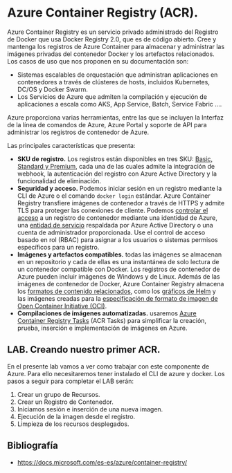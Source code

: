 # Azure Container Registry (ACR).

Azure Container Registry es un servicio privado administrado del Registro de Docker que usa Docker Registry 2.0, que es de código abierto. Cree y mantenga los registros de Azure Container para almacenar y administrar las imágenes privadas del contenedor Docker y los artefactos relacionados. Los casos de uso que nos proponen en su documentación son:

- Sistemas escalables de orquestación que administran aplicaciones en contenedores a través de clústeres de hosts, incluidos Kubernetes, DC/OS y Docker Swarm.
- Los Servicios de Azure que admiten la compilación y ejecución de aplicaciones a escala como AKS, App Service, Batch, Service Fabric ....

Azure proporciona varias herramientas, entre las que se incluyen la Interfaz de la línea de comandos de Azure, Azure Portal y soporte de API para administrar los registros de contenedor de Azure.

Las principales características que presenta:

- **SKU de registro.**  Los registros están disponibles en tres SKU: [Basic, Standard y Premium](https://docs.microsoft.com/es-es/azure/container-registry/container-registry-skus), cada una de las cuales admite la integración de webhook, la autenticación del registro con Azure Active Directory y la funcionalidad de eliminación.
- **Seguridad y acceso.** Podemos iniciar sesión en un registro mediante la CLI de Azure o el comando `docker login` estándar. Azure Container Registry transfiere imágenes de contenedor a través de HTTPS y admite TLS para proteger las conexiones de cliente. Podemos [controlar el acceso](https://docs.microsoft.com/es-es/azure/container-registry/container-registry-authentication) a un registro de contenedor mediante una identidad de Azure, una [entidad de servicio](https://docs.microsoft.com/es-es/azure/active-directory/develop/app-objects-and-service-principals) respaldada por Azure Active Directory o una cuenta de administrador proporcionada. Use el control de acceso basado en rol (RBAC) para asignar a los usuarios o sistemas permisos específicos para un registro.
- **Imágenes y artefactos compatibles.** todas las imágenes se almacenan en un repositorio y cada de ellas es una instantánea de solo lectura de un contenedor compatible con Docker. Los registros de contenedor de Azure pueden incluir imágenes de Windows y de Linux. Además de las imágenes de contenedor de Docker, Azure Container Registry almacena los [formatos de contenido relacionados](https://docs.microsoft.com/es-es/azure/container-registry/container-registry-image-formats), como los [gráficos de Helm](https://docs.microsoft.com/es-es/azure/container-registry/container-registry-helm-repos) y las imágenes creadas para la [especificación de formato de imagen de Open Container Initiative (OCI)](https://github.com/opencontainers/image-spec/blob/master/spec.md).
- **Compilaciones de imágenes automatizadas.** usaremos [Azure Container Registry Tasks](https://docs.microsoft.com/es-es/azure/container-registry/container-registry-tasks-overview) (ACR Tasks) para simplificar la creación, prueba, inserción e implementación de imágenes en Azure.



## LAB. Creando nuestro primer ACR.

En el presente lab vamos a ver como trabajar con este componente de Azure. Para ello necesitaremos tener instalado el CLI de azure y docker. Los pasos a seguir para completar el LAB serán:

1. Crear un grupo de Recursos.
2. Crear un Registro de Contenedor.
3. Iniciamos sesión e inserción de una nueva imagen.
4. Ejecución de la imagen desde el registro.
5. Limpieza de los recursos desplegados.

























## Bibliografía

- https://docs.microsoft.com/es-es/azure/container-registry/